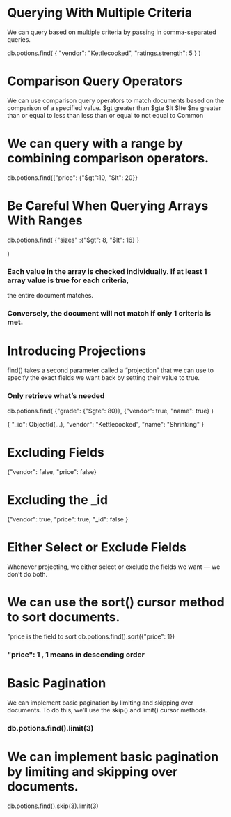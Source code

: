 
# Querying With Multiple Criteria

We can query based on multiple criteria by passing in comma-separated queries.

db.potions.find(
  {
  "vendor": "Kettlecooked",
  "ratings.strength": 5
  }
)

# Comparison Query Operators
We can use comparison query operators to match documents based on the comparison of a
specified value.
$gt greater than
$gte
$lt
$lte
$ne
greater than or equal to
less than
less than or equal to
not equal to Common

# We can query with a range by combining comparison operators.

db.potions.find({"price": {"$gt":10, "$lt": 20}}


# Be Careful When Querying Arrays With Ranges
db.potions.find(
{"sizes" :{"$gt": 8, "$lt": 16} }

)

### Each value in the array is checked individually. If at least 1 array value is true for each criteria,
the entire document matches.


### Conversely, the document will not match if only 1 criteria is met.


# Introducing Projections

find() takes a second parameter called a “projection” that we can use to specify the exact
fields we want back by setting their value to true.

### Only retrieve what’s needed

db.potions.find(
    {"grade": {"$gte": 80}},
    {"vendor": true, "name": true}
)


{
"_id": ObjectId(...),
"vendor": "Kettlecooked",
"name": "Shrinking"
}

# Excluding Fields
{"vendor": false, "price": false}


# Excluding the _id
{"vendor": true, "price": true,
"_id": false
}


# Either Select or Exclude Fields
Whenever projecting, we either select or exclude the fields we want — we don’t do both.

# We can use the sort() cursor method to sort documents.

"price is the field to sort
db.potions.find().sort({"price": 1})
### "price": 1 , 1 means in descending order


# Basic Pagination

We can implement basic pagination by limiting and skipping over documents. To do this, we’ll
use the skip() and limit() cursor methods.

### db.potions.find().limit(3)


# We can implement basic pagination by limiting and skipping over documents.

db.potions.find().skip(3).limit(3)


















